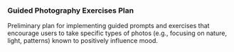 ### Guided Photography Exercises Plan
Preliminary plan for implementing guided prompts and exercises that encourage users to take specific types of photos (e.g., focusing on nature, light, patterns) known to positively influence mood.

